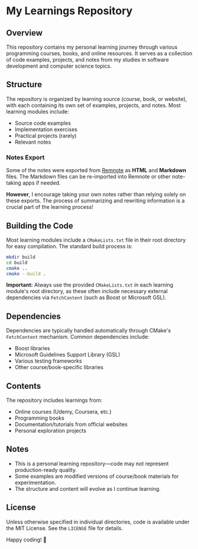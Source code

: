 # My Learnings Repository  

## Overview  

This repository contains my personal learning journey through various programming courses, books, and online resources. It serves as a collection of code examples, projects, and notes from my studies in software development and computer science topics.  

## Structure  

The repository is organized by learning source (course, book, or website), with each containing its own set of examples, projects, and notes. Most learning modules include:  
- Source code examples  
- Implementation exercises  
- Practical projects (rarely)
- Relevant notes  

### Notes Export  
Some of the notes were exported from [Remnote](https://www.remnote.com/) as **HTML** and **Markdown** files. The Markdown files can be re-imported into Remnote or other note-taking apps if needed.  

**However**, I encourage taking your own notes rather than relying solely on these exports. The process of summarizing and rewriting information is a crucial part of the learning process!

## Building the Code  

Most learning modules include a `CMakeLists.txt` file in their root directory for easy compilation. The standard build process is:  

```bash  
mkdir build  
cd build  
cmake ..  
cmake --build .  
```  

**Important:** Always use the provided `CMakeLists.txt` in each learning module's root directory, as these often include necessary external dependencies via `FetchContent` (such as Boost or Microsoft GSL).  

## Dependencies  

Dependencies are typically handled automatically through CMake's `FetchContent` mechanism. Common dependencies include:  
- Boost libraries  
- Microsoft Guidelines Support Library (GSL)  
- Various testing frameworks  
- Other course/book-specific libraries  

## Contents  

The repository includes learnings from:  
- Online courses (Udemy, Coursera, etc.)  
- Programming books  
- Documentation/tutorials from official websites  
- Personal exploration projects  

## Notes  

- This is a personal learning repository—code may not represent production-ready quality.  
- Some examples are modified versions of course/book materials for experimentation.  
- The structure and content will evolve as I continue learning.  

## License  

Unless otherwise specified in individual directories, code is available under the MIT License. See the `LICENSE` file for details.  

Happy coding! 🚀